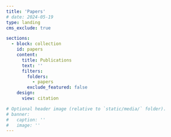 ```yaml
---
title: 'Papers'
# date: 2024-05-19
type: landing
cms_exclude: true

sections:
  - block: collection
    id: papers
    content:
      title: Publications
      text: ''
      filters:
        folders:
          - papers
        exclude_featured: false
    design:
      view: citation

# Optional header image (relative to `static/media/` folder).
# banner:
#   caption: ''
#   image: ''
---
```

